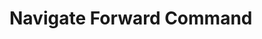 <!-- TITLE: Navigate Forward Command -->
<!-- SUBTITLE: A quick summary of Navigate Forward Command -->

# Navigate Forward Command